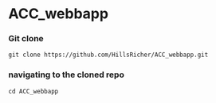 # ACC_webbapp

### Git clone 
```
git clone https://github.com/HillsRicher/ACC_webbapp.git
```

### navigating to the cloned repo
```
cd ACC_webbapp
```